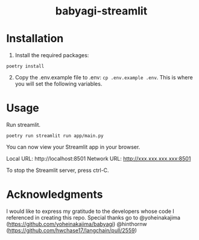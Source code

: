 <h1 align="center">
 babyagi-streamlit

</h1>

# Installation

1. Install the required packages:
````
poetry install
````

2. Copy the .env.example file to .env: `cp .env.example .env`. This is where you will set the following variables.

# Usage

Run streamlit.
````
poetry run streamlit run app/main.py 
````

You can now view your Streamlit app in your browser.

Local URL: http://localhost:8501
Network URL: http://xxx.xxx.xxx.xxx:8501

To stop the Streamlit server, press ctrl-C.

# Acknowledgments

I would like to express my gratitude to the developers whose code I referenced in creating this repo.
Special thanks go to 
@yoheinakajima (https://github.com/yoheinakajima/babyagi)
@hinthornw (https://github.com/hwchase17/langchain/pull/2559)
